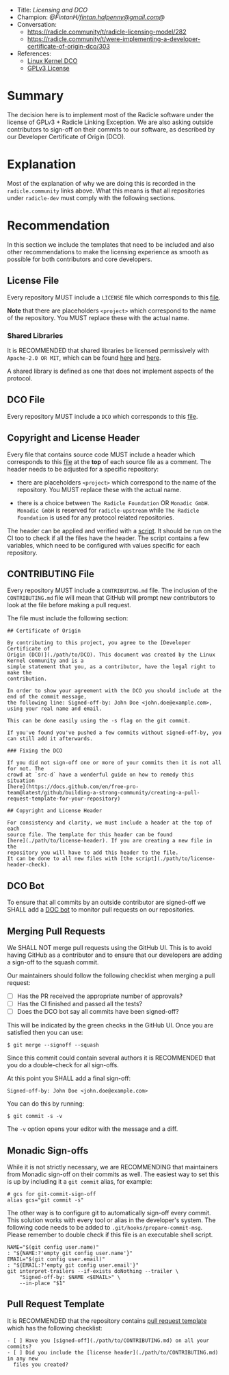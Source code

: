 * Title: *Licensing and DCO*
* Champion: *@FintanH/fintan.halpenny@gmail.com@*
* Conversation:
    * https://radicle.community/t/radicle-licensing-model/282
    * https://radicle.community/t/were-implementing-a-developer-certificate-of-origin-dco/303
* References:
    * [Linux Kernel DCO][dco]
    * [GPLv3 License][gplv3]

# Summary

The decision here is to implement most of the Radicle software under the license
of GPLv3 + Radicle Linking Exception. We are also asking outside contributors to
sign-off on their commits to our software, as described by our Developer
Certificate of Origin (DCO).

# Explanation

Most of the explanation of why we are doing this is recorded in the
`radicle.community` links above. What this means is that all repositories under
`radicle-dev` must comply with the following sections.

# Recommendation

In this section we include the templates that need to be included and also other
recommendations to make the licensing experience as smooth as possible for both
contributors and core developers.

## License File

Every repository MUST include a `LICENSE` file which corresponds to this
[file][license-file].

**Note** that there are placeholders `<project>` which correspond to the
name of the repository. You MUST replace these with the actual name.

### Shared Libraries

It is RECOMMENDED that shared libraries be licensed permissively with
`Apache-2.0 OR MIT`, which can be found [here][apache] and [here][mit].

A shared library is defined as one that does not implement aspects of the
protocol.

## DCO File

Every repository MUST include a `DCO` which corresponds to this
[file][dco-file].

## Copyright and License Header

Every file that contains source code MUST include a header which corresponds to
this [file][license-header] at the **top** of each source file as a comment.
The header needs to be adjusted for a specific repository:

- there are placeholders `<project>` which correspond to the
name of the repository. You MUST replace these with the actual name.

- there is a choice between `The Radicle Foundation` OR `Monadic GmbH`.
`Monadic GmbH` is reserved for `radicle-upstream` while `The Radicle Foundation`
is used for any protocol related repositories.

The header can be applied and verified with a [script][license-header-check].
It should be run on the CI too to check if all the files have the header.
The script contains a few variables, which need to be configured
with values specific for each repository.

## CONTRIBUTING File

Every repository MUST include a `CONTRIBUTING.md` file. The
inclusion of the `CONTRIBUTING.md` file will mean that GitHub will prompt new
contributors to look at the file before making a pull request.

The file must include the following section:

```
## Certificate of Origin

By contributing to this project, you agree to the [Developer Certificate of
Origin (DCO)](./path/to/DCO). This document was created by the Linux Kernel community and is a
simple statement that you, as a contributor, have the legal right to make the
contribution.

In order to show your agreement with the DCO you should include at the end of the commit message,
the following line: Signed-off-by: John Doe <john.doe@example.com>, using your real name and email.

This can be done easily using the -s flag on the git commit.

If you've found you've pushed a few commits without signed-off-by, you can still add it afterwards.

### Fixing the DCO

If you did not sign-off one or more of your commits then it is not all for not. The
crowd at `src-d` have a wonderful guide on how to remedy this situation
[here](https://docs.github.com/en/free-pro-team@latest/github/building-a-strong-community/creating-a-pull-request-template-for-your-repository)

## Copyright and License Header

For consistency and clarity, we must include a header at the top of each
source file. The template for this header can be found
[here](./path/to/license-header). If you are creating a new file in the
repository you will have to add this header to the file.
It can be done to all new files with [the script](./path/to/license-header-check).
```

## DCO Bot

To ensure that all commits by an outside contributor are signed-off we SHALL add a
[DOC bot][dco-bot] to monitor pull requests on our repositories.

## Merging Pull Requests

We SHALL NOT merge pull requests using the GitHub UI. This is to avoid having
GitHub as a contributor and to ensure that our developers are adding a sign-off
to the squash commit.

Our maintainers should follow the following checklist when merging a pull
request:
- [ ] Has the PR received the appropriate number of approvals?
- [ ] Has the CI finished and passed all the tests?
- [ ] Does the DCO bot say all commits have been signed-off?

This will be indicated by the green checks in the GitHub UI. Once you are
satisfied then you can use:

```
$ git merge --signoff --squash
```

Since this commit could contain several authors it is RECOMMENDED that you do a
double-check for all sign-offs.

At this point you SHALL add a final sign-off:

```
Signed-off-by: John Doe <john.doe@example.com>
```

You can do this by running:

```
$ git commit -s -v
```

The `-v` option opens your editor with the message and a diff.

## Monadic Sign-offs

While it is not strictly necessary, we are RECOMMENDING that maintainers
from Monadic sign-off on their commits as well. The easiest way to set this is
up by including it a `git commit` alias, for example:

```
# gcs for git-commit-sign-off
alias gcs="git commit -s"
```

The other way is to configure git to automatically sign-off every commit.
This solution works with every tool or alias in the developer's system.
The following code needs to be added to `.git/hooks/prepare-commit-msg`.
Please remember to double check if this file is an executable shell script.

```
NAME="$(git config user.name)"
: "${NAME:?'empty git config user.name'}"
EMAIL="$(git config user.email)"
: "${EMAIL:?'empty git config user.email'}"
git interpret-trailers --if-exists doNothing --trailer \
    "Signed-off-by: $NAME <$EMAIL>" \
    --in-place "$1"
```

## Pull Request Template

It is RECOMMENDED that the repository contains [pull request
template][pr-template] which has the following checklist:

```
- [ ] Have you [signed-off](./path/to/CONTRIBUTING.md) on all your commits?
- [ ] Did you include the [license header](./path/to/CONTRIBUTING.md) in any new
  files you created?
```

[apache]: ../assets/LICENSE-APACHE
[dco]: https://elinux.org/Developer_Certificate_Of_Origin
[dco-bot]: https://github.com/probot/dco
[dco-file]: ../assets/DCO
[gplv3]: https://www.gnu.org/licenses/gpl-3.0.en.html
[license-file]: ../assets/LICENSE
[license-header]: ../assets/license-header
[license-header-check]: ../assets/license-header-check
[mit]: ../assets/LICENSE-MIT
[pr-template]: https://docs.github.com/en/free-pro-team@latest/github/building-a-strong-community/creating-a-pull-request-template-for-your-repository

